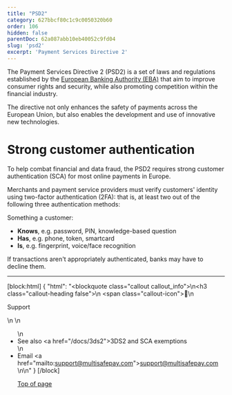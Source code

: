 ```yaml
---
title: "PSD2"
category: 627bbcf80c1c9c0050320b60
order: 106
hidden: false
parentDoc: 62a087abb10eb40052c9fd04
slug: 'psd2'
excerpt: 'Payment Services Directive 2'
---
```


The Payment Services Directive 2 (PSD2) is a set of laws and regulations established by the <a href="https://eba.europa.eu" target="_blank">European Banking Authority (EBA)</a> <i class="fa fa-external-link" style="font-size:12px;color:#8b929e"></i> that aim to improve consumer rights and security, while also promoting competition within the financial industry.

The directive not only enhances the safety of payments across the European Union, but also enables the development and use of innovative new technologies.

# Strong customer authentication

To help combat financial and data fraud, the PSD2 requires strong customer authentication (SCA) for most online payments in Europe. 

Merchants and payment service providers must verify customers' identity using two-factor authentication (2FA): that is, at least two out of the following three authentication methods:

Something a customer:

- **Knows**, e.g. password, PIN, knowledge-based question
- **Has**, e.g. phone, token, smartcard
- **Is**, e.g. fingerprint, voice/face recognition

If transactions aren't appropriately authenticated, banks may have to decline them.
<br>

---

[block:html]
{
  "html": "<blockquote class=\"callout callout_info\">\n<h3 class=\"callout-heading false\">\n        <span class=\"callout-icon\">💬</span>\n        <p>Support</p>\n    </h3>\n  <ul>\n    <li>See also <a href=\"/docs/3ds2\">3DS2 and SCA exemptions</a></li>\n    <li>Email <a href=\"mailto:support@multisafepay.com\">support@multisafepay.com</a></li>\n</blockquote>\n"
}
[/block]

[Top of page](#)